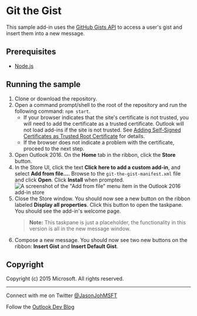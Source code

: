 # Git the Gist

This sample add-in uses the [GitHub Gists API](https://developer.github.com/v3/gists/) to access a user's gist and insert them into a new message.

## Prerequisites

- [Node.js](https://nodejs.org)

## Running the sample

1. Clone or download the repository.
1. Open a command prompt/shell to the root of the repository and run the following command: `npm start`.
    - If your browser indicates that the site's certificate is not trusted, you will need to add the certificate as a trusted certificate. Outlook will not load add-ins if the site is not trusted. See [Adding Self-Signed Certificates as Trusted Root Certificate](https://github.com/OfficeDev/generator-office/blob/master/src/docs/ssl.md) for details.
    - If the browser does not indicate a problem with the certificate, proceed to the next step.
1. Open Outlook 2016. On the **Home** tab in the ribbon, click the **Store** button.
1. In the Store UI, click the text **Click here to add a custom add-in**, and select **Add from file...**. Browse to the `git-the-gist-manifest.xml` file and click **Open**. Click **Install** when prompted.
    ![A screenshot of the "Add from file" menu item in the Outlook 2016 add-in store](readme-images/add-from-file.PNG)
1. Close the Store window. You should now see a new button on the ribbon labeled **Display all properties**. Click this button to open the taskpane. You should see the add-in's welcome page.
    > **Note:** This taskpane is just a placeholder, the functionality in this version is all in the new message window.
1. Compose a new message. You should now see two new buttons on the ribbon: **Insert Gist** and **Insert Default Gist**.

## Copyright

Copyright (c) 2015 Microsoft. All rights reserved.

----------
Connect with me on Twitter [@JasonJohMSFT](https://twitter.com/JasonJohMSFT)

Follow the [Outlook Dev Blog](http://blogs.msdn.microsoft.com/exchangedev)

